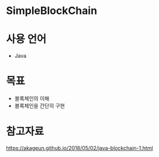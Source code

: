 # SimpleBlockChain

# 사용 언어
- Java


# 목표
 - 블록체인의 이해
 - 블록체인을 간단히 구현

# 참고자료
https://akageun.github.io/2018/05/02/java-blockchain-1.html
